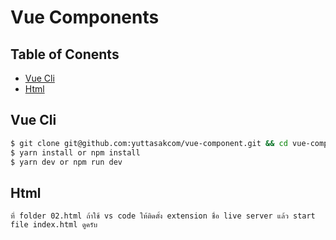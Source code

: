 # Vue Components

## Table of Conents
* [Vue Cli](#vue-cli)
* [Html](#html)

## Vue Cli
```bash
$ git clone git@github.com:yuttasakcom/vue-component.git && cd vue-component/01.vue-cli
$ yarn install or npm install
$ yarn dev or npm run dev
```

## Html
```
ที่ folder 02.html ถ้าใช้ vs code ให้ติดตั้ง extension ชื่อ live server แล้ว start file index.html ดูครับ
```